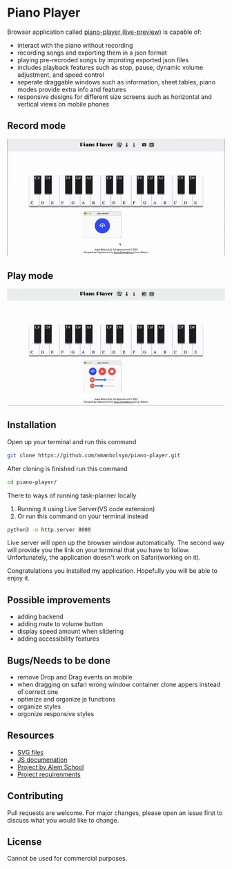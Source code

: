 # Piano Player

Browser application called [piano-player (live-preview)](https://amanbolsyn.github.io/piano-player/main.html) is capable of: 

+ interact with the piano without recording 
+ recording songs and exporting them in a json format
+ playing pre-recroded songs by improting exported json files
+ includes playback features such as stop, pause, dynamic volume adjustment, and speed control
+ seperate draggable windows such as information, sheet tables, piano modes provide extra info and features
+ responsive designs for different size screens such as horizontal and vertical views on mobile phones


## Record mode
![Record mode](./assets/gifs/recrod-mode.gif)

## Play mode
![Play mode](./assets/gifs/play-mode.gif)
## Installation

Open up your terminal and run this command 
```bash
git clone https://github.com/amanbolsyn/piano-player.git
```

After cloning is finished run this command
```bash
cd piano-player/
```

There to ways of running task-planner locally
1. Running it using Live Server(VS code extension)
2. Or run this command on your terminal instead

```bash
python3 -m http.server 8000
```

Live server will open up the browser window automatically. The second way will provide you the link on your terminal that you have to follow. Unfortunately, the application doesn't work on Safari(working on it). 

Congratulations you installed my application. Hopefully you will be able to enjoy it. 

## Possible improvements 

+ adding backend 
+ adding mute to volume button 
+ display speed amount when slidering 
+ adding accessibility features

## Bugs/Needs to be done

+ remove Drop and Drag events on mobile 
+ when dragging on safari wrong window container clone appers instead of correct one
+ optimize and organize js functions
+ organize styles
+ orgonize responsive styles 


## Resources 

+ [SVG files](https://www.svgrepo.com)
+ [JS documenation](https://developer.mozilla.org/en-US/docs/Web/JavaScript)
+ [Project by Alem School](https://alem.school)
+ [Project requirenments](https://github.com/alem-platform/frontend/tree/main/piano-player)

## Contributing

Pull requests are welcome. For major changes, please open an issue first
to discuss what you would like to change.

## License

Cannot be used for commercial purposes.